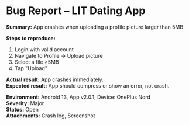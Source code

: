 # Bug Report – LIT Dating App

**Summary:** App crashes when uploading a profile picture larger than 5MB  

**Steps to reproduce:**
1. Login with valid account  
2. Navigate to Profile → Upload picture  
3. Select a file >5MB  
4. Tap "Upload"  

**Actual result:** App crashes immediately.  
**Expected result:** App should compress or show an error, not crash.  

**Environment:** Android 13, App v2.0.1, Device: OnePlus Nord  
**Severity:** Major  
**Status:** Open  
**Attachments:** Crash log, Screenshot  
